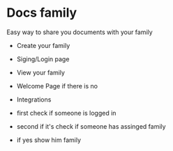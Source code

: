 # Docs family 

Easy way to share you documents with your family 


- Create your family
- Siging/Login page 
- View your family  
- Welcome Page if there is no 
- Integrations 

- first check if someone is logged in 
- second if it's check if someone has assinged family 
- if yes show him family